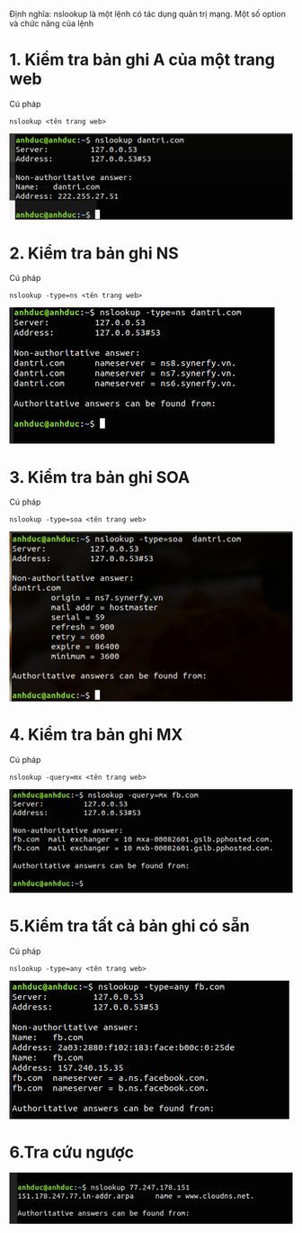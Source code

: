 Định nghĩa: nslookup là một lệnh có tác dụng quản trị mạng. Một số option và chức năng của lệnh
# 1. Kiểm tra bản ghi A của một trang web
Cú pháp 
```
nslookup <tên trang web>
```
![](../images/command/nslookup/screenshot_6.png)

# 2. Kiểm tra bản ghi NS 
Cú pháp 
```
nslookup -type=ns <tên trang web>
```

![](../images/command/nslookup/screenshot.png)

# 3. Kiểm tra bản ghi SOA
Cú pháp 
```
nslookup -type=soa <tên trang web>
```

![](../images/command/nslookup/screenshot_1.png)

# 4. Kiểm tra bản ghi MX 
Cú pháp 
```
nslookup -query=mx <tên trang web>
```

![](../images/command/nslookup/screenshot_2.png)

# 5.Kiểm tra tất cả bản ghi có sẵn 

Cú pháp 
```
nslookup -type=any <tên trang web>
```

![](../images/command/nslookup/screenshot_3.png)

# 6.Tra cứu ngược 

![](../images/command/nslookup/screenshot_4.png)
